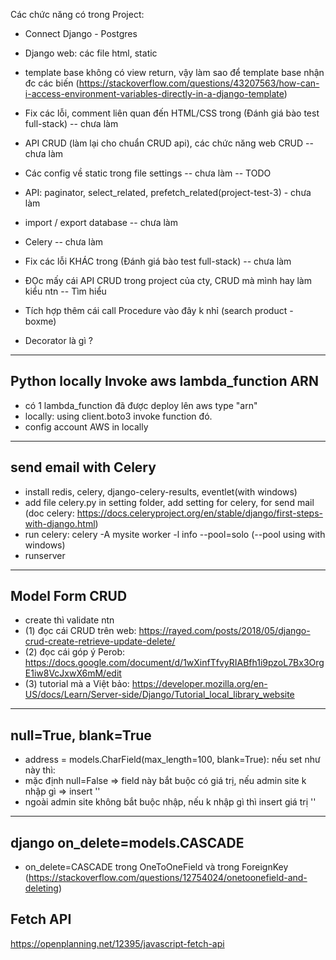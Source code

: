 Các chức năng có trong Project:
- Connect Django - Postgres
- Django web: các file html, static
- template base không có view return, vậy làm sao để template base nhận đc các biến
(https://stackoverflow.com/questions/43207563/how-can-i-access-environment-variables-directly-in-a-django-template)


- Fix các lỗi, comment liên quan đến HTML/CSS trong (Đánh giá bào test full-stack) -- chưa làm
- API CRUD (làm lại cho chuẩn CRUD api), các chức năng web CRUD -- chưa làm 
- Các config về static trong file settings -- chưa làm -- TODO
- API: paginator, select_related, prefetch_related(project-test-3) - chưa làm
- import / export database -- chưa làm
- Celery -- chưa làm
- Fix các lỗi KHÁC trong (Đánh giá bào test full-stack) -- chưa làm

- ĐỌc mấy cái API CRUD trong project của cty, CRUD mà mình hay làm kiểu ntn -- Tìm hiểu

- Tích hợp thêm cái call Procedure vào đây k nhỉ (search product - boxme)
- Decorator là gì ?

-----------
## Python locally Invoke aws lambda_function ARN
- có 1 lambda_function đã được deploy lên aws type "arn"
- locally: using client.boto3 invoke function đó.
- config account AWS in locally

----------
## send email with Celery
- install redis, celery, django-celery-results, eventlet(with windows)
- add file celery.py in setting folder, add setting for celery, for send mail
(doc celery: https://docs.celeryproject.org/en/stable/django/first-steps-with-django.html)
- run celery: celery -A mysite worker -l info --pool=solo (--pool using with windows)
- runserver

----------
## Model Form CRUD
- create thì validate ntn
- (1) đọc cái CRUD trên web: https://rayed.com/posts/2018/05/django-crud-create-retrieve-update-delete/
- (2) đọc cái góp ý Perob: https://docs.google.com/document/d/1wXinfTfvyRIABfh1i9pzoL7Bx3OrgE1iw8VcJxwX6mM/edit
- (3) tutorial mà a Việt bảo: https://developer.mozilla.org/en-US/docs/Learn/Server-side/Django/Tutorial_local_library_website
----------
## null=True, blank=True
- address = models.CharField(max_length=100, blank=True): nếu set như này thì:
- mặc định null=False => field này bắt buộc có giá trị, nếu admin site k nhập gì => insert ''
- ngoài admin site không bắt buộc nhập, nếu k nhập gì thì insert giá trị ''
----------
## django on_delete=models.CASCADE
- on_delete=CASCADE trong OneToOneField và trong ForeignKey
(https://stackoverflow.com/questions/12754024/onetoonefield-and-deleting)

## Fetch API
https://openplanning.net/12395/javascript-fetch-api